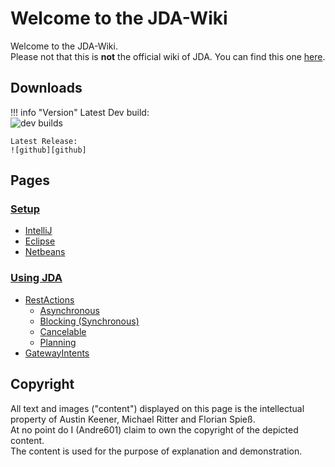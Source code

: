 [wiki]: https://github.com/DV8FromTheWorld/JDA/wiki
[dev builds]: https://img.shields.io/bintray/v/dv8fromtheworld/maven/JDA?label=Bintray
[github]: https://img.shields.io/github/v/release/dv8fromtheworld/JDA?label=GitHub%20Release

# Welcome to the JDA-Wiki
Welcome to the JDA-Wiki.  
Please not that this is **not** the official wiki of JDA. You can find this one [here][wiki].

## Downloads

!!! info "Version"
    Latest Dev build:  
    ![dev builds][dev builds]
    
    Latest Release:  
    ![github][github]

## Pages

### [Setup](setup)
- [IntelliJ](setup/intellij)
- [Eclipse](setup/eclipse)
- [Netbeans](setup/netbeans)

### [Using JDA](usage)
- [RestActions](usage/restaction)
    - [Asynchronous](usage/restaction#asynchronous)
	- [Blocking (Synchronous)](usage/restaction#blocking)
	- [Cancelable](usage/restaction#cancelable)
	- [Planning](usage/restaction#xafter)
- [GatewayIntents](usage/gatewayintents)

## Copyright
All text and images ("content") displayed on this page is the intellectual property of Austin Keener, Michael Ritter and Florian Spieß.  
At no point do I (Andre601) claim to own the copyright of the depicted content.  
The content is used for the purpose of explanation and demonstration.
